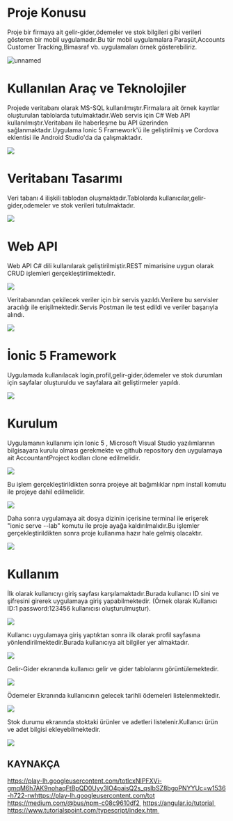 # Proje Konusu

Proje bir firmaya ait gelir-gider,ödemeler ve stok bilgileri gibi verileri gösteren bir mobil uygulamadır.Bu tür mobil uygulamalara Paraşüt,Accounts Customer Tracking,Bimasraf  vb. uygulamaları örnek gösterebiliriz.

![unnamed](https://play-lh.googleusercontent.com/totlcxNIPFXVi-gmqM6h7AK9nohaqFtBpQD0Uyy3lO4paisQ2s_qsIbSZ8bgoPNYYUc=w1536-h722-rw)

# Kullanılan Araç ve Teknolojiler

Projede veritabanı olarak MS-SQL kullanılmıştır.Firmalara ait örnek kayıtlar  oluşturulan tablolarda tutulmaktadır.Web servis için C# Web API kullanılmıştır.Veritabanı ile haberleşme bu API üzerinden sağlanmaktadır.Uygulama Ionic 5 Framework'ü ile  geliştirilmiş ve Cordova eklentisi ile Android Studio'da da çalışmaktadır.



![](https://i.ibb.co/MDFPQvM/GE.png)



# Veritabanı Tasarımı

Veri tabanı 4 ilişkili tablodan oluşmaktadır.Tablolarda kullanıcılar,gelir-gider,odemeler ve stok verileri tutulmaktadır.

![](https://i.ibb.co/mBBSrDf/ezgif-com-gif-maker.gif)



# Web API 

Web API  C# dili kullanılarak geliştirilmiştir.REST mimarisine uygun olarak CRUD işlemleri gerçekleştirilmektedir.



![](https://i.ibb.co/Cb8cTYF/ezgif-com-gif-maker2.gif)



Veritabanından çekilecek veriler için bir servis yazıldı.Verilere bu servisler aracılığı ile erişilmektedir.Servis Postman ile test edildi ve veriler başarıyla  alındı.

![](https://i.ibb.co/qkxqpFP/11.png) 



# İonic 5 Framework

Uygulamada kullanılacak  login,profil,gelir-gider,ödemeler ve stok durumları için sayfalar oluşturuldu ve sayfalara ait geliştirmeler yapıldı.

![](https://i.ibb.co/BzNbw5g/F-RMAB-LG.png)



# Kurulum 

Uygulamanın kullanımı için Ionic 5 , Microsoft Visual Studio yazılımlarının bilgisayara kurulu olması gerekmekte ve github repository den uygulamaya ait AccountantProject kodları clone edilmelidir.

![](https://i.ibb.co/HGJVQGv/clone.png)

Bu işlem gerçekleştirildikten sonra projeye ait bağımlıklar npm install komutu ile projeye dahil edilmelidir.

![](https://i.ibb.co/k4zSK1J/111.png)

Daha sonra uygulamaya ait dosya dizinin içerisine terminal ile erişerek  "ionic serve --lab" komutu ile proje ayağa kaldırılmalıdır.Bu işlemler gerçekleştirildikten  sonra proje kullanıma hazır hale gelmiş olacaktır.

![](https://i.ibb.co/HpW35Hr/ion.png)



# Kullanım

İlk olarak kullanıcıyı giriş sayfası karşılamaktadır.Burada kullanıcı ID sini ve şifresini girerek uygulamaya giriş yapabilmektedir.  (Örnek olarak Kullanıcı ID:1 password:123456 kullanıcısı oluşturulmuştur).

![](https://i.ibb.co/bF1TnSJ/Giri.png)



Kullanıcı uygulamaya giriş yaptıktan sonra ilk olarak profil sayfasına yönlendirilmektedir.Burada kullanıcıya ait bilgiler yer almaktadır.

![](https://i.ibb.co/Dk8hRFg/Giri-Ekran.png)



Gelir-Gider ekranında kullanıcı gelir ve gider tablolarını görüntülemektedir.

![](https://i.ibb.co/zPr8rQH/Gelirgider.png)



Ödemeler Ekranında kullanıcının  gelecek tarihli ödemeleri listelenmektedir.

![](https://i.ibb.co/Y3KHjqC/odemeler.png)



Stok durumu ekranında stoktaki ürünler ve adetleri listelenir.Kullanıcı ürün ve adet bilgisi ekleyebilmektedir.

![](https://i.ibb.co/NTp1vYk/stokdurumu.png)





## KAYNAKÇA
https://play-lh.googleusercontent.com/totlcxNIPFXVi-gmqM6h7AK9nohaqFtBpQD0Uyy3lO4paisQ2s_qsIbSZ8bgoPNYYUc=w1536-h722-rwhttps://play-lh.googleusercontent.com/tot
https://medium.com/@bus/npm-c08c9610df2 
https://angular.io/tutorial 
https://www.tutorialspoint.com/typescript/index.htm 

